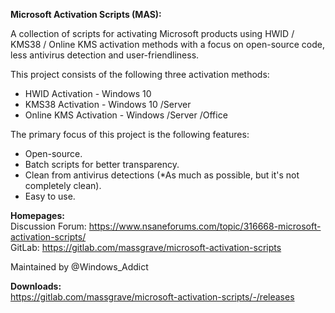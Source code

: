    **Microsoft Activation Scripts (MAS):**

   A collection of scripts for activating Microsoft products using HWID / KMS38 / Online KMS activation methods 
   with a focus on open-source code, less antivirus detection and user-friendliness.

   This project consists of the following three activation methods:

   * HWID Activation       - Windows 10
   * KMS38 Activation      - Windows 10 /Server
   * Online KMS Activation - Windows /Server /Office

   The primary focus of this project is the following features:

   * Open-source.
   * Batch scripts for better transparency.
   * Clean from antivirus detections (*As much as possible, but it's not completely clean).
   * Easy to use.

   **Homepages:**<br/>
   Discussion Forum: https://www.nsaneforums.com/topic/316668-microsoft-activation-scripts/<br/>
   GitLab: https://gitlab.com/massgrave/microsoft-activation-scripts<br/>

   Maintained by @Windows_Addict
   
   
   **Downloads:** <br/>
   https://gitlab.com/massgrave/microsoft-activation-scripts/-/releases